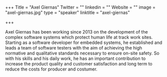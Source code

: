 +++
Title = "Axel Giernas"
Twitter = ""
linkedin = ""
Website = ""
image = "axel-giernas.jpg"
type = "speaker"
linktitle = "axel-giernas"

+++

Axel Giernas has been working since 2013 on the development of the complex software systems which protect human life at track work sites. Starting as a software developer for embedded systems, he established and leads a team of software testers with the aim of achieving the high normative and qualitative standards necessary to ensure on-site safety. So with his skills and his daily work, he has an important contribution to increase the product quality and customer satisfaction and long term to reduce the costs for producer and costumer.